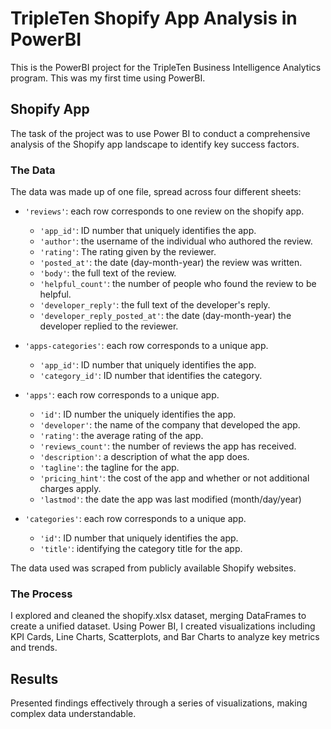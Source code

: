 # TripleTen Shopify App Analysis in PowerBI
This is the PowerBI project for the TripleTen Business Intelligence Analytics program. This was my first time using PowerBI.

## Shopify App
The task of the project was to use Power BI to conduct a comprehensive analysis of the Shopify app landscape to identify key success factors.

### The Data
The data was made up of one file, spread across four different sheets:

- `'reviews'`: each row corresponds to one review on the shopify app.
  - `'app_id'`: ID number that uniquely identifies the app.
  - `'author'`: the username of the individual who authored the review.
  - `'rating'`: The rating given by the reviewer.
  - `'posted_at'`: the date (day-month-year) the review was written.
  - `'body'`: the full text of the review.
  -  `'helpful_count'`: the number of people who found the review to be helpful.
  -  `'developer_reply'`: the full text of the developer's reply.
  -  `'developer_reply_posted_at'`: the date (day-month-year) the developer replied to the reviewer.

- `'apps-categories'`: each row corresponds to a unique app.
  - `'app_id'`: ID number that uniquely identifies the app.
  - `'category_id'`: ID number that identifies the category.

- `'apps'`: each row corresponds to a unique app.
  - `'id'`: ID number the uniquely identifies the app.
  - `'developer'`: the name of the company that developed the app.
  - `'rating'`: the average rating of the app.
  - `'reviews_count'`: the number of reviews the app has received.
  - `'description'`: a description of what the app does.
  - `'tagline'`: the tagline for the app.
  - `'pricing_hint'`: the cost of the app and whether or not additional charges apply.
  - `'lastmod'`: the date the app was last modified (month/day/year)

- `'categories'`: each row corresponds to a unique app.
  - `'id'`: ID number that uniquely identifies the app.
  - `'title'`: identifying the category title for the app.
    
 The data used was scraped from publicly available Shopify websites.

 ### The Process
 I explored and cleaned the shopify.xlsx dataset, merging DataFrames to create a unified dataset. Using Power BI, I created visualizations including KPI Cards, Line Charts, Scatterplots, and Bar Charts to analyze key metrics and trends.

 ## Results
 Presented findings effectively through a series of visualizations, making complex data understandable.
